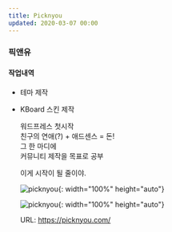 ```yaml
---
title: Picknyou
updated: 2020-03-07 00:00
---
```


### 픽앤유
  
#### 작업내역
- 테마 제작
- KBoard 스킨 제작
  
	워드프레스 첫시작  
	친구의 연애(?) + 애드센스 = 돈!  
	그 한 마디에  
	커뮤니티 제작을 목표로 공부  
  
	이게 시작이 될 줄이야.
  
	![picknyou](https://github.com/project0210/project0210.github.io/blob/master/_posts/picknyou/001.png?raw=true){: width="100%" height="auto"}
  
	![picknyou](https://github.com/project0210/project0210.github.io/blob/master/_posts/picknyou/002.png?raw=true){: width="100%" height="auto"}
  
	URL: https://picknyou.com/